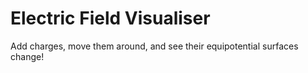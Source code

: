 # Electric Field Visualiser

Add charges, move them around, and see their equipotential surfaces change!
